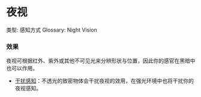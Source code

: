 # 夜视

类型: 感知方式
Glossary: Night Vision

### 效果

夜视可根据红外、紫外或其他不可见光来分辨形状与位置，因此你的感官在黑暗中也可以作用。

- [干扰感知](https://www.notion.so/1b3d619a067b8049abf5e879401c2a3a?pvs=21)：不透光的致密物体会干扰夜视的效用，在强光环境中也将干扰你的夜视感知。